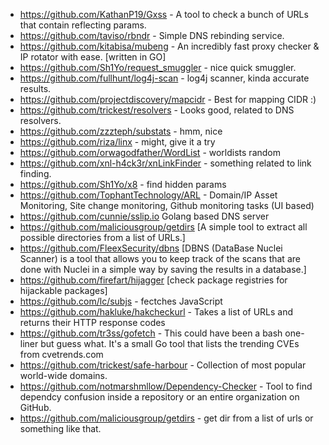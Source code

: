 * https://github.com/KathanP19/Gxss - A tool to check a bunch of URLs that contain reflecting params.
* https://github.com/taviso/rbndr - Simple DNS rebinding service.
* https://github.com/kitabisa/mubeng - An incredibly fast proxy checker & IP rotator with ease. [written in GO]
* https://github.com/Sh1Yo/request_smuggler - nice quick smuggler.
* https://github.com/fullhunt/log4j-scan - log4j scanner, kinda accurate results.
* https://github.com/projectdiscovery/mapcidr - Best for mapping CIDR :)
* https://github.com/trickest/resolvers - Looks good, related to DNS resolvers.
* https://github.com/zzzteph/substats - hmm, nice 
* https://github.com/riza/linx - might, give it a try 
* https://github.com/orwagodfather/WordList - worldists random
* https://github.com/xnl-h4ck3r/xnLinkFinder - something related to link finding.
* https://github.com/Sh1Yo/x8 - find hidden params
* https://github.com/TophantTechnology/ARL - Domain/IP Asset Monitoring, Site change monitoring, Github monitoring tasks (UI based)
* https://github.com/cunnie/sslip.io Golang based DNS server
* https://github.com/maliciousgroup/getdirs [A simple tool to extract all possible directories from a list of URLs.]
* https://github.com/FleexSecurity/dbns [DBNS (DataBase Nuclei Scanner) is a tool that allows you to keep track of the scans that are done with Nuclei in a simple way by saving the results in a database.]
* https://github.com/firefart/hijagger [check package registries for hijackable packages]
* https://github.com/lc/subjs - fectches JavaScript
* https://github.com/hakluke/hakcheckurl - Takes a list of URLs and returns their HTTP response codes
* https://github.com/tr3ss/gofetch - This could have been a bash one-liner but guess what. It's a small Go tool that lists the trending CVEs from cvetrends.com
* https://github.com/trickest/safe-harbour - Collection of most popular world-wide domains.
* https://github.com/notmarshmllow/Dependency-Checker - Tool to find dependcy confusion inside a repository or an entire organization on GitHub.
* https://github.com/maliciousgroup/getdirs - get dir from a list of urls or something like that.
